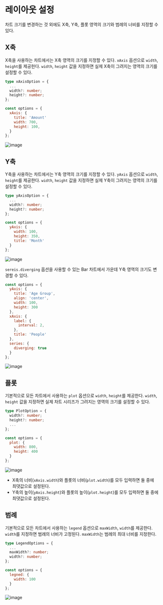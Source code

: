 # 레이아웃 설정

차트 크기를 변경하는 것 외에도 X축, Y축, 플롯 영역의 크기와 범례의 너비를 지정할 수 있다.

## X축
X축을 사용하는 차트에서는 X축 영역의 크기를 지정할 수 있다. `xAxis` 옵션으로 `width`, `height`를 제공헌다. `width`, `height` 값을 지정하면 실제 X축이 그려지는 영역의 크기를 설정할 수 있다.

```ts
type xAxisOption = {
  ...
  width?: number;
  height?: number;
};
```

```js
const options = {
  xAxis: {
    title: 'Amount'
    width: 700,
    height: 100,
  }
};
```

![image](https://user-images.githubusercontent.com/43128697/103404407-c0fe4900-4b96-11eb-8911-61654ca6312d.png)

## Y축
Y축을 사용하는 차트에서는 Y축 영역의 크기를 지정할 수 있다. `yAxis` 옵션으로 `width`, `height`를 제공한다. `width`, `height` 값을 지정하면 실제 Y축이 그려지는 영역의 크기를 설정할 수 있다.

```ts
type yAxisOption = {
  ...
  width?: number;
  height?: number;
};
```

```js
const options = {
  yAxis: {
    width: 100,
    height: 350,
    title: 'Month'
  }
};
```

![image](https://user-images.githubusercontent.com/43128697/103404404-bf348580-4b96-11eb-98e5-6b44648be3d2.png)

`sereis.diverging` 옵션을 사용할 수 있는 Bar 차트에서 가운데 Y축 영역의 크기도 변경할 수 있다.

```js
const options = {
  yAxis: {
    title: 'Age Group',
    align: 'center',
    width: 100,
    height: 300
  },
  xAxis: {
    label: {
      interval: 2,
    },
    title: 'People'
  },
  series: {
    diverging: true
  }
};
```

![image](https://user-images.githubusercontent.com/43128697/103404702-f192b280-4b97-11eb-8a11-74945e1e85e1.png)

## 플롯
기본적으로 모든 차트에서 사용하는 `plot` 옵션으로 `width`, `height`를 제공한다. `width`, `height` 값을 지정하면 실제 차트 시리즈가 그려지는 영역의 크기를 설정할 수 있다.

```ts
type PlotOption = {
  width?: number;
  height?: number;
  ...
};
```

```js
const options = {
  plot: {
    width: 800,
    height: 400
  }
};
```

![image](https://user-images.githubusercontent.com/43128697/103405040-0de31f00-4b99-11eb-8645-4d58a9563e85.png)


* X축의 너비(`xAxis.width`)와 플롯의 너비(`plot.width`)를 모두 입력하면 둘 중에 최댓값으로 설정된다.
* Y축의 높이(`yAxis.height`)와 플롯의 높이(`plot.height`)를 모두 입력하면 둘 중에 최댓값으로 설정된다.

## 범례
기본적으로 모든 차트에서 사용하는 `legend` 옵션으로 `maxWidth`, `width`를 제공한다. `width`를 지정하면 범례의 너비가 고정된다. `maxWidth`는 범례의 최대 너비를 지정한다.

```ts
type LegendOptions = {
  ...
  maxWidth?: number;
  width?: number;
};
```

```js
const options = {
  legned: {
    width: 100
  }
};
```

![image](https://user-images.githubusercontent.com/43128697/103473501-addcba80-4ddc-11eb-9315-a0a2d392dc11.png)
